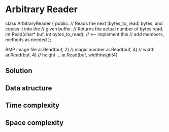# Arbitrary Reader

class ArbitraryReader { 
public: 
  // Reads the next |bytes_to_read| bytes, and copies it into the 
  // given buffer.
  // Returns the actual number of bytes read.
  int Read(char* buf, int bytes_to_read); // <-- implement this 
  // add members, methods as needed 
};

BMP image file
ar.Read(buf, 2) // magic number
ar.Read(buf, 4) // width
ar.Read(buf, 4) // height
…
ar.Read(buf, width*height*4)

## Solution


## Data structure


## Time complexity


## Space complexity
